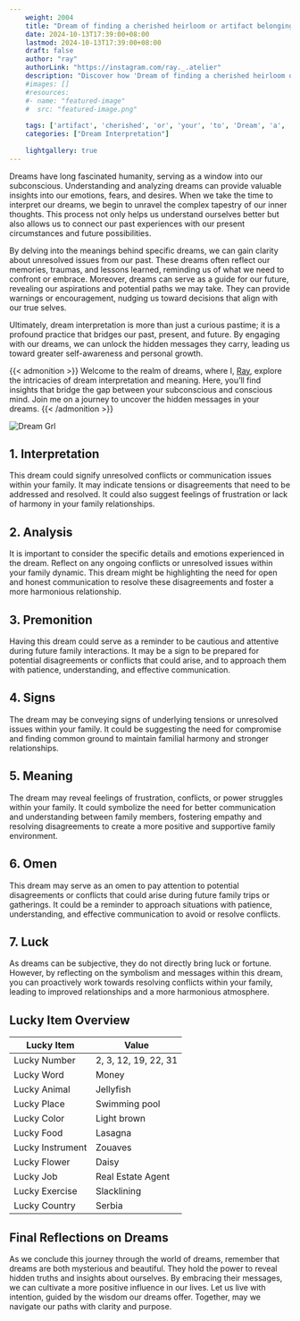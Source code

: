 ```yaml
---
    weight: 2004
    title: "Dream of finding a cherished heirloom or artifact belonging to your ancestors."  # Assuming 'title' column exists
    date: 2024-10-13T17:39:00+08:00
    lastmod: 2024-10-13T17:39:00+08:00
    draft: false
    author: "ray"
    authorLink: "https://instagram.com/ray._.atelier"
    description: "Discover how 'Dream of finding a cherished heirloom or artifact belonging to your ancestors.' can interpret your future and uncover its significant meanings in your life."
    #images: []
    #resources:
    #- name: "featured-image"
    #  src: "featured-image.png"
    
    tags: ['artifact', 'cherished', 'or', 'your', 'to', 'Dream', 'a', 'belonging', 'heirloom', 'of', 'finding', 'ancestors.']
    categories: ["Dream Interpretation"]
    
    lightgallery: true
---
```

    
Dreams have long fascinated humanity, serving as a window into our subconscious. Understanding and analyzing dreams can provide valuable insights into our emotions, fears, and desires. When we take the time to interpret our dreams, we begin to unravel the complex tapestry of our inner thoughts. This process not only helps us understand ourselves better but also allows us to connect our past experiences with our present circumstances and future possibilities.

By delving into the meanings behind specific dreams, we can gain clarity about unresolved issues from our past. These dreams often reflect our memories, traumas, and lessons learned, reminding us of what we need to confront or embrace. Moreover, dreams can serve as a guide for our future, revealing our aspirations and potential paths we may take. They can provide warnings or encouragement, nudging us toward decisions that align with our true selves.

Ultimately, dream interpretation is more than just a curious pastime; it is a profound practice that bridges our past, present, and future. By engaging with our dreams, we can unlock the hidden messages they carry, leading us toward greater self-awareness and personal growth.

{{< admonition >}}
Welcome to the realm of dreams, where I, [Ray](https://instagram.com/ray._.atelier), explore the intricacies of dream interpretation and meaning. Here, you’ll find insights that bridge the gap between your subconscious and conscious mind. Join me on a journey to uncover the hidden messages in your dreams.
{{< /admonition >}}

![Dream Grl](https://cdn.pixabay.com/photo/2017/11/02/03/35/gothic-2910057_1280.jpg "Dream Grl")

## 1. Interpretation
 This dream could signify unresolved conflicts or communication issues within your family. It may indicate tensions or disagreements that need to be addressed and resolved. It could also suggest feelings of frustration or lack of harmony in your family relationships.

## 2. Analysis
 It is important to consider the specific details and emotions experienced in the dream. Reflect on any ongoing conflicts or unresolved issues within your family dynamic. This dream might be highlighting the need for open and honest communication to resolve these disagreements and foster a more harmonious relationship.

## 3. Premonition
 Having this dream could serve as a reminder to be cautious and attentive during future family interactions. It may be a sign to be prepared for potential disagreements or conflicts that could arise, and to approach them with patience, understanding, and effective communication.

## 4. Signs
 The dream may be conveying signs of underlying tensions or unresolved issues within your family. It could be suggesting the need for compromise and finding common ground to maintain familial harmony and stronger relationships.

## 5. Meaning
 The dream may reveal feelings of frustration, conflicts, or power struggles within your family. It could symbolize the need for better communication and understanding between family members, fostering empathy and resolving disagreements to create a more positive and supportive family environment.

## 6. Omen
 This dream may serve as an omen to pay attention to potential disagreements or conflicts that could arise during future family trips or gatherings. It could be a reminder to approach situations with patience, understanding, and effective communication to avoid or resolve conflicts.

## 7. Luck
 As dreams can be subjective, they do not directly bring luck or fortune. However, by reflecting on the symbolism and messages within this dream, you can proactively work towards resolving conflicts within your family, leading to improved relationships and a more harmonious atmosphere.

## Lucky Item Overview
| Lucky Item          | Value              |
|---------------|--------------------|
| Lucky Number        | 2, 3, 12, 19, 22, 31  |
| Lucky Word          | Money |
| Lucky Animal        | Jellyfish |
| Lucky Place         | Swimming pool     |
| Lucky Color         | Light brown     |
| Lucky Food          | Lasagna      |
| Lucky Instrument    | Zouaves |
| Lucky Flower        | Daisy    |
| Lucky Job           | Real Estate Agent       |
| Lucky Exercise      | Slacklining  |
| Lucky Country       | Serbia    |


##  Final Reflections on Dreams

As we conclude this journey through the world of dreams, remember that dreams are both mysterious and beautiful. They hold the power to reveal hidden truths and insights about ourselves. By embracing their messages, we can cultivate a more positive influence in our lives. Let us live with intention, guided by the wisdom our dreams offer. Together, may we navigate our paths with clarity and purpose.

